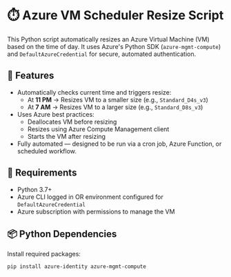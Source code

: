 # ⏱️ Azure VM Scheduler Resize Script

This Python script automatically resizes an Azure Virtual Machine (VM) based on the time of day. It uses Azure's Python SDK (`azure-mgmt-compute`) and `DefaultAzureCredential` for secure, automated authentication.

## 📌 Features

- Automatically checks current time and triggers resize:
  - At **11 PM** → Resizes VM to a smaller size (e.g., `Standard_D4s_v3`)
  - At **7 AM** → Resizes VM to a larger size (e.g., `Standard_D8s_v3`)
- Uses Azure best practices:
  - Deallocates VM before resizing
  - Resizes using Azure Compute Management client
  - Starts the VM after resizing
- Fully automated — designed to be run via a cron job, Azure Function, or scheduled workflow.

## 🔧 Requirements

- Python 3.7+
- Azure CLI logged in OR environment configured for `DefaultAzureCredential`
- Azure subscription with permissions to manage the VM

## 📦 Python Dependencies

Install required packages:

```bash
pip install azure-identity azure-mgmt-compute

